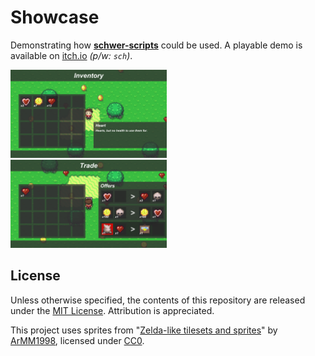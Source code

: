 # Showcase
Demonstrating how [**schwer-scripts**](https://github.com/itsschwer/schwer-scripts) could be used. A playable demo is available on [itch.io](https://schwer.itch.io/showcase) *(p/w: `sch`)*.

<img width="49.7%" alt="screenshot of inventory menu" src="./xtra/screenshot_inventory.png"></img>
<img width="49.7%" alt="screenshot of trading menu" src="./xtra/screenshot_trade.png"></img>

## License
Unless otherwise specified, the contents of this repository are released under the [MIT License](https://github.com/itsschwer/Showcase/blob/master/LICENSE). Attribution is appreciated.

This project uses sprites from "[Zelda-like tilesets and sprites](https://opengameart.org/content/zelda-like-tilesets-and-sprites)" by [ArMM1998](https://opengameart.org/users/armm1998), licensed under [CC0](https://creativecommons.org/publicdomain/zero/1.0).
